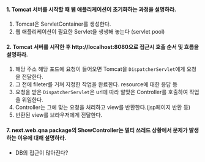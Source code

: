 #### 1. Tomcat 서버를 시작할 때 웹 애플리케이션이 초기화하는 과정을 설명하라.
1. Tomcat은 ServletContainer를 생성한다.
2. 웹 애플리케이션이 필요한 Servlet을 생생해 놓는다 (servlet pool)

#### 2. Tomcat 서버를 시작한 후 http://localhost:8080으로 접근시 호출 순서 및 흐름을 설명하라.
1. 해당 주소 해당 포드에 요청이 들어오면 Tomcat을 `DispatcherServlet`에게 요청을 전달한다.
2. 그 전에 fileter를 거쳐 지정한 작업을 완료한다. resource에 대한 응답 등
3. 요청을 받은 `DispatcherServlet`은 url에 따라 알맞은 Controller를 호출하여 작업을 위임한다.
4. Controller는 그에 맞는 요청을 처리하고 view를 반환한다.(jsp페이지 반환 등)
5. 반환된 view를 브라우저에게 전달한다.

#### 7. next.web.qna package의 ShowController는 멀티 쓰레드 상황에서 문제가 발생하는 이유에 대해 설명하라.
* DB의 접근이 많아진다?
